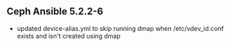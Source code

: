 ## Ceph Ansible 5.2.2-6

* updated device-alias.yml to skip running dmap when /etc/vdev_id.conf exists and isn't created using dmap